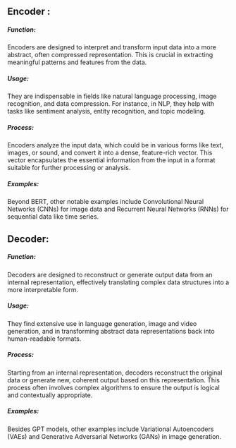## Encoder :

##### Function:
Encoders are designed to interpret and transform input data into a more abstract, often compressed representation. This is crucial in extracting meaningful patterns and features from the data.

##### Usage:
They are indispensable in fields like natural language processing, image recognition, and data compression. For instance, in NLP, they help with tasks like sentiment analysis, entity recognition, and topic modeling.

##### Process:
Encoders analyze the input data, which could be in various forms like text, images, or sound, and convert it into a dense, feature-rich vector. This vector encapsulates the essential information from the input in a format suitable for further processing or analysis.

##### Examples:
Beyond BERT, other notable examples include Convolutional Neural Networks (CNNs) for image data and Recurrent Neural Networks (RNNs) for sequential data like time series. 

## Decoder:

##### Function:
Decoders are designed to reconstruct or generate output data from an internal representation, effectively translating complex data structures into a more interpretable form.

##### Usage:
They find extensive use in language generation, image and video generation, and in transforming abstract data representations back into human-readable formats.

##### Process:
Starting from an internal representation, decoders reconstruct the original data or generate new, coherent output based on this representation. This process often involves complex algorithms to ensure the output is logical and contextually appropriate.

##### Examples:
Besides GPT models, other examples include Variational Autoencoders (VAEs) and Generative Adversarial Networks (GANs) in image generation.



